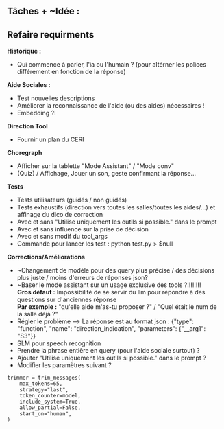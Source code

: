 ## Tâches + ~Idée :

Refaire requirments
----
**Historique :**
- Qui commence à parler, l'ia ou l'humain ? (pour altérner les polices différement en fonction de la réponse)

**Aide Sociales :**
- Test nouvelles descriptions
- Améliorer la reconnaissance de l'aide (ou des aides) nécessaires !
- Embedding ?!

**Direction Tool**
- Fournir un plan du CERI

**Choregraph**
- Afficher sur la tablette "Mode Assistant" / "Mode conv"
- (Quiz) / Affichage, Jouer un son, geste confirmant la réponse...

**Tests**
- Tests utilisateurs (guidés / non guidés)
- Tests exhaustifs (direction vers toutes les salles/toutes les aides/...) et affinage du dico de correction
- Avec et sans "Utilise uniquement les outils si possible." dans le prompt
- Avec et sans influence sur la prise de décision
- Avec et sans modif du tool_args
- Commande pour lancer les test : python test.py > $null

**Corrections/Améliorations**
- ~Changement de modèle pour des query plus précise / des décisions plus juste / moins d'erreurs de réponses json?
- ~Baser le mode assistant sur un usage exclusive des tools ?!!!!!!!!\
    **Gros défaut :** Impossibilité de se servir du llm pour répondre à des questions sur d'anciennes réponse\
    **Par exemple :** "qu'elle aide m'as-tu proposer ?" / "Quel était le num de la salle déjà ?"
- Régler le problème --> La réponse est au format json :  {"type": "function", "name": "direction_indication", "parameters": {"__arg1": "S3"}}
- SLM pour speech recognition
- Prendre la phrase entière en query (pour l'aide sociale surtout) ?
- Ajouter "Utilise uniquement les outils si possible." dans le prompt ?
- Modifier les paramètres suivant ?
```
trimmer = trim_messages(
    max_tokens=65,
    strategy="last",
    token_counter=model,
    include_system=True,
    allow_partial=False,
    start_on="human",
)
```

